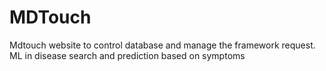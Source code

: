 # MDTouch
Mdtouch website to control database and manage the framework request.
ML in disease search and prediction based on symptoms
